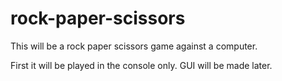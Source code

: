 # rock-paper-scissors

This will be a rock paper scissors game against a computer. 

First it will be played in the console only. GUI will be made later.